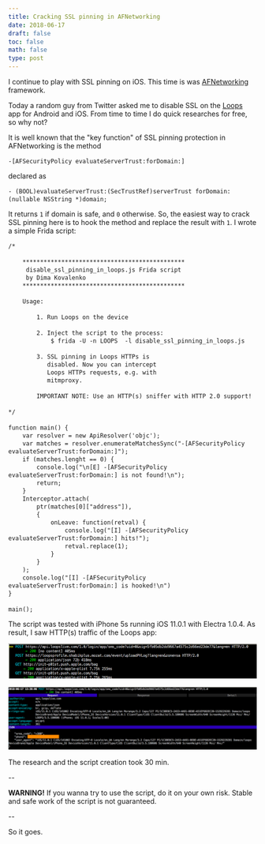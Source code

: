 ```yaml
---
title: Cracking SSL pinning in AFNetworking
date: 2018-06-17
draft: false
toc: false
math: false
type: post
---
```


I continue to play with SSL pinning on iOS. This time is was [AFNetworking](https://github.com/AFNetworking/AFNetworking) framework.

Today a random guy from Twitter asked me to disable SSL on the [Loops](https://itunes.apple.com/sa/app/loops-your-live-playground/id1085411495?mt=8) app for Android and iOS. From time to time I do quick researches for free, so why not?

It is well known that the "key function" of SSL pinning protection in AFNetworking is the method

```
-[AFSecurityPolicy evaluateServerTrust:forDomain:]
```
declared as

```
- (BOOL)evaluateServerTrust:(SecTrustRef)serverTrust forDomain:(nullable NSString *)domain;
```

It returns `1` if domain is safe, and `0` otherwise. So, the easiest way to crack SSL pinning here is to hook the method and replace the result with `1`. I wrote a simple Frida script:

```
/*

	**********************************************
	 disable_ssl_pinning_in_loops.js Frida script
	 by Dima Kovalenko
	**********************************************
	
	Usage:
		
		1. Run Loops on the device
		
		2. Inject the script to the process:
			$ frida -U -n LOOPS  -l disable_ssl_pinning_in_loops.js
		
		3. SSL pinning in Loops HTTPs is
		   disabled. Now you can intercept
		   Loops HTTPs requests, e.g. with
		   mitmproxy.
		   
		IMPORTANT NOTE: Use an HTTP(s) sniffer with HTTP 2.0 support!

*/

function main() {
	var resolver = new ApiResolver('objc');
	var matches = resolver.enumerateMatchesSync("-[AFSecurityPolicy evaluateServerTrust:forDomain:]");
	if (matches.lenght == 0) {
		console.log("\n[E] -[AFSecurityPolicy evaluateServerTrust:forDomain:] is not found!\n");
		return;
	}
	Interceptor.attach(
		ptr(matches[0]["address"]),
		{
			onLeave: function(retval) {
				console.log("[I] -[AFSecurityPolicy evaluateServerTrust:forDomain:] hits!");
				retval.replace(1);
			}
		}
	);
	console.log("[I] -[AFSecurityPolicy evaluateServerTrust:forDomain:] is hooked!\n")
}

main();
```

The script was tested with iPhone 5s running iOS 11.0.1 with Electra 1.0.4. As result, I saw HTTP(s) traffic of the Loops app:

![](sniff_example.png)

![](request_example.png)

The research and the script creation took 30 min.

--

__WARNING!__ If you wanna try to use the script, do it on your own risk. Stable and safe work of the script is not guaranteed.

--

So it goes.